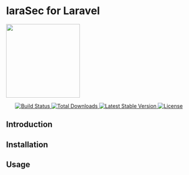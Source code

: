 <p align="center">
  <h1>laraSec for Laravel</h1>
  <img src="https://res.cloudinary.com/dtfbvvkyp/image/upload/v1566331377/laravel-logolockup-cmyk-red.svg" width="200">
</p>

<p align="center">
  <a href="https://travis-ci.org/xqus/larasec">
    <img src="https://travis-ci.org/xqus/larasec.svg" alt="Build Status">
  </a>
  <a href="https://packagist.org/packages/xqus/larasec">
    <img src="https://poser.pugx.org/xqus/larasec/d/total.svg" alt="Total Downloads">
  </a>
  <a href="https://packagist.org/packages/xqus/larasec">
    <img src="https://poser.pugx.org/xqus/larasec/v/stable.svg" alt="Latest Stable Version">
  </a>
  <a href="https://packagist.org/packages/xqus/larasec">
    <img src="https://poser.pugx.org/xqus/larasec/license.svg" alt="License">
  </a>
</p>

## Introduction

## Installation

## Usage
